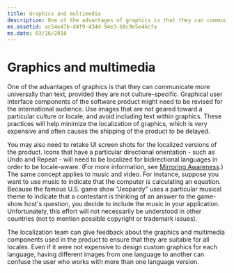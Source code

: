 ```yaml
---
title: Graphics and multimedia
description: One of the advantages of graphics is that they can communicate more universally than text, provided they are not culture-specific.
ms.assetid: ac54e47b-d4f9-434d-94e3-68c9e5e4bcfa
ms.date: 03/16/2016
---
```


# Graphics and multimedia

One of the advantages of graphics is that they can communicate more universally than text, provided they are not culture-specific.
Graphical user interface components of the software product might need to be revised for the international audience.
Use images that are not geared toward a particular culture or locale, and avoid including text within graphics.
These practices will help minimize the localization of graphics, which is very expensive and often causes the shipping of the product to be delayed.

You may also need to retake UI screen shots for the localized versions of the product.
Icons that have a particular directional orientation - such as Undo and Repeat - will need to be localized for bidirectional languages in order to be locale-aware.
(For more information, see [Mirroring Awareness](../localizability/mirroring-awareness.md).)
The same concept applies to music and video.
For instance, suppose you want to use music to indicate that the computer is calculating an equation.
Because the famous U.S. game show "Jeopardy" uses a particular musical theme to indicate that a contestant is thinking of an answer to the game-show host's question, you decide to include the music in your application.
Unfortunately, this effort will not necessarily be understood in other countries (not to mention possible copyright or trademark issues).

The localization team can give feedback about the graphics and multimedia components used in the product to ensure that they are suitable for all locales.
Even if it were not expensive to design custom graphics for each language, having different images from one language to another can confuse the user who works with more than one language version.
